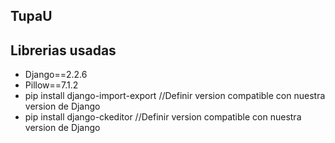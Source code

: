 ## TupaU 

## Librerias usadas
 - Django==2.2.6
 - Pillow==7.1.2 
 - pip install django-import-export //Definir version compatible con nuestra version de Django
 - pip install django-ckeditor //Definir version compatible con nuestra version de Django

